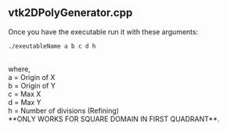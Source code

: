 ## vtk2DPolyGenerator.cpp
Once you have the executable run it with these arguments: <br>
```
./exeutableName a b c d h
```
<br>
where, <br>
a = Origin of X <br>
b = Origin of Y <br>
c = Max X <br>
d = Max Y <br>
h = Number of divisions (Refining) <br>
**ONLY WORKS FOR SQUARE DOMAIN IN FIRST QUADRANT**. <br>
